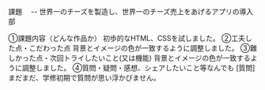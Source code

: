 課題　 --
世界一のチーズを製造し、世界一のチーズ売上をあげるアプリの導入部

①課題内容（どんな作品か）
初歩的なHTML、CSSを試しました。
②工夫した点・こだわった点
背景とイメージの色が一致するように調整しました。
③難しかった点・次回トライしたいこと(又は機能)
背景とイメージの色が一致するように調整しました。
④質問・疑問・感想、シェアしたいこと等なんでも
[質問]　まだまだ、学修初期で質問が思い浮かびません。

